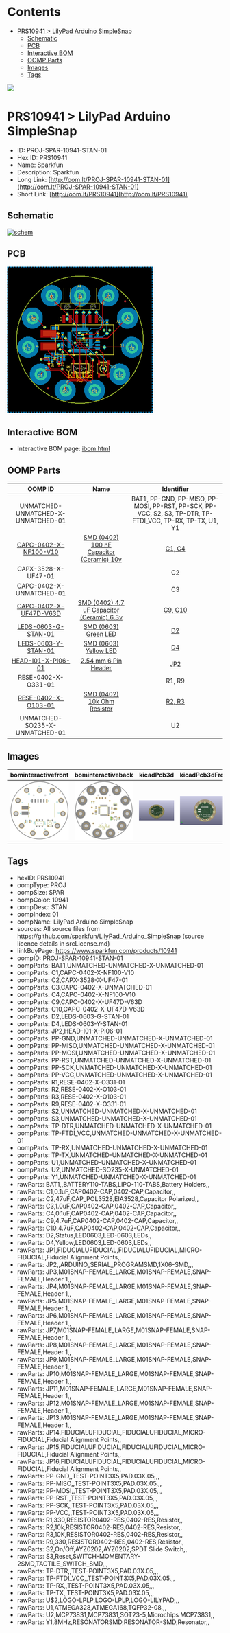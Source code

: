 



Contents
========

* [PRS10941 > LilyPad Arduino SimpleSnap](#prs10941--lilypad-arduino-simplesnap)
	* [Schematic](#schematic)
	* [PCB](#pcb)
	* [Interactive BOM](#interactive-bom)
	* [OOMP Parts](#oomp-parts)
	* [Images](#images)
	* [Tags](#tags)
  
![][im]
# PRS10941 > LilyPad Arduino SimpleSnap

- ID: PROJ-SPAR-10941-STAN-01
- Hex ID: PRS10941
- Name: Sparkfun
- Description: Sparkfun
- Long Link: [http://oom.lt/PROJ-SPAR-10941-STAN-01](http://oom.lt/PROJ-SPAR-10941-STAN-01)
- Short Link: [http://oom.lt/PRS10941](http://oom.lt/PRS10941)

## Schematic
  
[![schem](eagleSchemImage.png)](eagleSchemImage.png)
## PCB
  
[![pcb](eagleImage.png)](eagleImage.png)
## Interactive BOM

- Interactive BOM page: [ibom.html](https://htmlpreview.github.io/?https://github.com/oomlout/oomlout_OOMP_projects/blob/main/PROJ-SPAR-10941-STAN-01/kicad/bom/ibom.html)

## OOMP Parts
  

|OOMP ID|Name|Identifier|
| :---: | :---: | :---: |
|UNMATCHED-UNMATCHED-X-UNMATCHED-01||BAT1, PP-GND, PP-MISO, PP-MOSI, PP-RST, PP-SCK, PP-VCC, S2, S3, TP-DTR, TP-FTDI_VCC, TP-RX, TP-TX, U1, Y1|
|[CAPC-0402-X-NF100-V10](https://github.com/oomlout/oomlout_OOMP_parts/tree/main/CAPC-0402-X-NF100-V10/)|[SMD (0402) 100 nF Capacitor (Ceramic) 10v](https://github.com/oomlout/oomlout_OOMP_parts/tree/main/CAPC-0402-X-NF100-V10/)|[C1, C4](https://github.com/oomlout/oomlout_OOMP_parts/tree/main/CAPC-0402-X-NF100-V10/)|
|CAPX-3528-X-UF47-01||C2|
|CAPC-0402-X-UNMATCHED-01||C3|
|[CAPC-0402-X-UF47D-V63D](https://github.com/oomlout/oomlout_OOMP_parts/tree/main/CAPC-0402-X-UF47D-V63D/)|[SMD (0402) 4.7 uF Capacitor (Ceramic) 6.3v](https://github.com/oomlout/oomlout_OOMP_parts/tree/main/CAPC-0402-X-UF47D-V63D/)|[C9, C10](https://github.com/oomlout/oomlout_OOMP_parts/tree/main/CAPC-0402-X-UF47D-V63D/)|
|[LEDS-0603-G-STAN-01](https://github.com/oomlout/oomlout_OOMP_parts/tree/main/LEDS-0603-G-STAN-01/)|[SMD (0603) Green LED](https://github.com/oomlout/oomlout_OOMP_parts/tree/main/LEDS-0603-G-STAN-01/)|[D2](https://github.com/oomlout/oomlout_OOMP_parts/tree/main/LEDS-0603-G-STAN-01/)|
|[LEDS-0603-Y-STAN-01](https://github.com/oomlout/oomlout_OOMP_parts/tree/main/LEDS-0603-Y-STAN-01/)|[SMD (0603) Yellow LED](https://github.com/oomlout/oomlout_OOMP_parts/tree/main/LEDS-0603-Y-STAN-01/)|[D4](https://github.com/oomlout/oomlout_OOMP_parts/tree/main/LEDS-0603-Y-STAN-01/)|
|[HEAD-I01-X-PI06-01](https://github.com/oomlout/oomlout_OOMP_parts/tree/main/HEAD-I01-X-PI06-01/)|[2.54 mm 6 Pin Header](https://github.com/oomlout/oomlout_OOMP_parts/tree/main/HEAD-I01-X-PI06-01/)|[JP2](https://github.com/oomlout/oomlout_OOMP_parts/tree/main/HEAD-I01-X-PI06-01/)|
|RESE-0402-X-O331-01||R1, R9|
|[RESE-0402-X-O103-01](https://github.com/oomlout/oomlout_OOMP_parts/tree/main/RESE-0402-X-O103-01/)|[SMD (0402) 10k Ohm Resistor](https://github.com/oomlout/oomlout_OOMP_parts/tree/main/RESE-0402-X-O103-01/)|[R2, R3](https://github.com/oomlout/oomlout_OOMP_parts/tree/main/RESE-0402-X-O103-01/)|
|UNMATCHED-SO235-X-UNMATCHED-01||U2|

## Images
  
  

|bominteractivefront|bominteractiveback|kicadPcb3d|kicadPcb3dFront|kicadPcb3dBack|eagleImage|eagleSchemImage|pcbdraw|pcbdrawback|
| :---: | :---: | :---: | :---: | :---: | :---: | :---: | :---: | :---: |
|[![bominteractivefront](bomFront_140.png)](bomFront.png)|[![bominteractiveback](bomBack_140.png)](bomBack.png)|[![kicadPcb3d](kicadPcb3d_140.png)](kicadPcb3d.png)|[![kicadPcb3dFront](kicadPcb3dFront_140.png)](kicadPcb3dFront.png)|[![kicadPcb3dBack](kicadPcb3dBack_140.png)](kicadPcb3dBack.png)|[![eagleImage](eagleImage_140.png)](eagleImage.png)|[![eagleSchemImage](eagleSchemImage_140.png)](eagleSchemImage.png)|[![pcbdraw](pcbdraw_140.png)](pcbdraw.png)|[![pcbdrawback](pcbdrawBack_140.png)](pcbdrawBack.png)|

## Tags

- hexID: PRS10941
- oompType: PROJ
- oompSize: SPAR
- oompColor: 10941
- oompDesc: STAN
- oompIndex: 01
- oompName: LilyPad Arduino SimpleSnap
- sources: All source files from https://github.com/sparkfun/LilyPad_Arduino_SimpleSnap (source licence details in srcLicense.md)
- linkBuyPage: https://www.sparkfun.com/products/10941
- oompID: PROJ-SPAR-10941-STAN-01
- oompParts: BAT1,UNMATCHED-UNMATCHED-X-UNMATCHED-01
- oompParts: C1,CAPC-0402-X-NF100-V10
- oompParts: C2,CAPX-3528-X-UF47-01
- oompParts: C3,CAPC-0402-X-UNMATCHED-01
- oompParts: C4,CAPC-0402-X-NF100-V10
- oompParts: C9,CAPC-0402-X-UF47D-V63D
- oompParts: C10,CAPC-0402-X-UF47D-V63D
- oompParts: D2,LEDS-0603-G-STAN-01
- oompParts: D4,LEDS-0603-Y-STAN-01
- oompParts: JP2,HEAD-I01-X-PI06-01
- oompParts: PP-GND,UNMATCHED-UNMATCHED-X-UNMATCHED-01
- oompParts: PP-MISO,UNMATCHED-UNMATCHED-X-UNMATCHED-01
- oompParts: PP-MOSI,UNMATCHED-UNMATCHED-X-UNMATCHED-01
- oompParts: PP-RST,UNMATCHED-UNMATCHED-X-UNMATCHED-01
- oompParts: PP-SCK,UNMATCHED-UNMATCHED-X-UNMATCHED-01
- oompParts: PP-VCC,UNMATCHED-UNMATCHED-X-UNMATCHED-01
- oompParts: R1,RESE-0402-X-O331-01
- oompParts: R2,RESE-0402-X-O103-01
- oompParts: R3,RESE-0402-X-O103-01
- oompParts: R9,RESE-0402-X-O331-01
- oompParts: S2,UNMATCHED-UNMATCHED-X-UNMATCHED-01
- oompParts: S3,UNMATCHED-UNMATCHED-X-UNMATCHED-01
- oompParts: TP-DTR,UNMATCHED-UNMATCHED-X-UNMATCHED-01
- oompParts: TP-FTDI_VCC,UNMATCHED-UNMATCHED-X-UNMATCHED-01
- oompParts: TP-RX,UNMATCHED-UNMATCHED-X-UNMATCHED-01
- oompParts: TP-TX,UNMATCHED-UNMATCHED-X-UNMATCHED-01
- oompParts: U1,UNMATCHED-UNMATCHED-X-UNMATCHED-01
- oompParts: U2,UNMATCHED-SO235-X-UNMATCHED-01
- oompParts: Y1,UNMATCHED-UNMATCHED-X-UNMATCHED-01
- rawParts: BAT1,,BATTERY110-TABS,LIPO-110-TABS,Battery Holders,,
- rawParts: C1,0.1uF,CAP0402-CAP,0402-CAP,Capacitor,,
- rawParts: C2,47uF,CAP_POL3528,EIA3528,Capacitor Polarized,,
- rawParts: C3,1.0uF,CAP0402-CAP,0402-CAP,Capacitor,,
- rawParts: C4,0.1uF,CAP0402-CAP,0402-CAP,Capacitor,,
- rawParts: C9,4.7uF,CAP0402-CAP,0402-CAP,Capacitor,,
- rawParts: C10,4.7uF,CAP0402-CAP,0402-CAP,Capacitor,,
- rawParts: D2,Status,LED0603,LED-0603,LEDs,,
- rawParts: D4,Yellow,LED0603,LED-0603,LEDs,,
- rawParts: JP1,FIDUCIALUFIDUCIAL,FIDUCIALUFIDUCIAL,MICRO-FIDUCIAL,Fiducial Alignment Points,,
- rawParts: JP2,,ARDUINO_SERIAL_PROGRAMSMD,1X06-SMD,,,
- rawParts: JP3,M01SNAP-FEMALE_LARGE,M01SNAP-FEMALE,SNAP-FEMALE,Header 1,,
- rawParts: JP4,M01SNAP-FEMALE_LARGE,M01SNAP-FEMALE,SNAP-FEMALE,Header 1,,
- rawParts: JP5,M01SNAP-FEMALE_LARGE,M01SNAP-FEMALE,SNAP-FEMALE,Header 1,,
- rawParts: JP6,M01SNAP-FEMALE_LARGE,M01SNAP-FEMALE,SNAP-FEMALE,Header 1,,
- rawParts: JP7,M01SNAP-FEMALE_LARGE,M01SNAP-FEMALE,SNAP-FEMALE,Header 1,,
- rawParts: JP8,M01SNAP-FEMALE_LARGE,M01SNAP-FEMALE,SNAP-FEMALE,Header 1,,
- rawParts: JP9,M01SNAP-FEMALE_LARGE,M01SNAP-FEMALE,SNAP-FEMALE,Header 1,,
- rawParts: JP10,M01SNAP-FEMALE_LARGE,M01SNAP-FEMALE,SNAP-FEMALE,Header 1,,
- rawParts: JP11,M01SNAP-FEMALE_LARGE,M01SNAP-FEMALE,SNAP-FEMALE,Header 1,,
- rawParts: JP12,M01SNAP-FEMALE_LARGE,M01SNAP-FEMALE,SNAP-FEMALE,Header 1,,
- rawParts: JP13,M01SNAP-FEMALE_LARGE,M01SNAP-FEMALE,SNAP-FEMALE,Header 1,,
- rawParts: JP14,FIDUCIALUFIDUCIAL,FIDUCIALUFIDUCIAL,MICRO-FIDUCIAL,Fiducial Alignment Points,,
- rawParts: JP15,FIDUCIALUFIDUCIAL,FIDUCIALUFIDUCIAL,MICRO-FIDUCIAL,Fiducial Alignment Points,,
- rawParts: JP16,FIDUCIALUFIDUCIAL,FIDUCIALUFIDUCIAL,MICRO-FIDUCIAL,Fiducial Alignment Points,,
- rawParts: PP-GND,,TEST-POINT3X5,PAD.03X.05,,,
- rawParts: PP-MISO,,TEST-POINT3X5,PAD.03X.05,,,
- rawParts: PP-MOSI,,TEST-POINT3X5,PAD.03X.05,,,
- rawParts: PP-RST,,TEST-POINT3X5,PAD.03X.05,,,
- rawParts: PP-SCK,,TEST-POINT3X5,PAD.03X.05,,,
- rawParts: PP-VCC,,TEST-POINT3X5,PAD.03X.05,,,
- rawParts: R1,330,RESISTOR0402-RES,0402-RES,Resistor,,
- rawParts: R2,10k,RESISTOR0402-RES,0402-RES,Resistor,,
- rawParts: R3,10K,RESISTOR0402-RES,0402-RES,Resistor,,
- rawParts: R9,330,RESISTOR0402-RES,0402-RES,Resistor,,
- rawParts: S2,On/Off,AYZ0202,AYZ0202,SPDT Slide Switch,,
- rawParts: S3,Reset,SWITCH-MOMENTARY-2SMD,TACTILE_SWITCH_SMD,,,
- rawParts: TP-DTR,,TEST-POINT3X5,PAD.03X.05,,,
- rawParts: TP-FTDI_VCC,,TEST-POINT3X5,PAD.03X.05,,,
- rawParts: TP-RX,,TEST-POINT3X5,PAD.03X.05,,,
- rawParts: TP-TX,,TEST-POINT3X5,PAD.03X.05,,,
- rawParts: U$2,LOGO-LPLP,LOGO-LPLP,LOGO-LILYPAD,,,
- rawParts: U1,ATMEGA328,ATMEGA168,TQFP32-08,,,
- rawParts: U2,MCP73831,MCP73831,SOT23-5,Microchips MCP73831,,
- rawParts: Y1,8MHz,RESONATORSMD,RESONATOR-SMD,Resonator,,



[im]: kicadPcb3d_450.png
